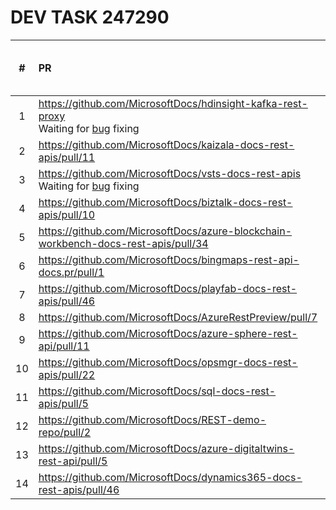 # DEV TASK 247290

| # | PR | Build Status | Build Report | v3 branch build page |
|:---:|:---|:---:|:---:|:---:|
| 1 | https://github.com/MicrosoftDocs/hdinsight-kafka-rest-proxy<br/>Waiting for [bug](https://dev.azure.com/ceapex/Engineering/_workitems/edit/264003) fixing |  |  |  |
| 2 | https://github.com/MicrosoftDocs/kaizala-docs-rest-apis/pull/11 |  |  |  |
| 3 | https://github.com/MicrosoftDocs/vsts-docs-rest-apis<br/>Waiting for [bug](https://dev.azure.com/ceapex/Engineering/_workitems/edit/263955) fixing |  |  |  |
| 4 | https://github.com/MicrosoftDocs/biztalk-docs-rest-apis/pull/10 | Warnings | [report](https://opbuildstorageprod.blob.core.windows.net/report/2020%5C7%5C13%5C8408ff2b-cc31-06be-15d4-d9a2e6d43886%5CPullRequest%5C202007130903110317-10%5Cworkflow_report.html?sv=2016-05-31&sr=b&sig=iMxOU2%2F%2FfYahArr7tFQhf%2FwXTvZNTem7P3qkH4QEREk%3D&st=2020-07-13T08%3A58%3A38Z&se=2020-08-13T09%3A03%3A38Z&sp=r) | [view](https://review.docs.microsoft.com/en-us/rest/api/biztalk/agreements?view=rest-biztalk-2016&branch=docs-build-v3) |
| 5 | https://github.com/MicrosoftDocs/azure-blockchain-workbench-docs-rest-apis/pull/34 | Succeeded | [report](https://opbuildstorageprod.blob.core.windows.net/report/2020%5C7%5C9%5C4059a34e-45e6-05da-5cde-6d8241a8bd17%5CPullRequest%5C202007091000228871-34%5Cworkflow_report.html?sv=2016-05-31&sr=b&sig=n0v1w7IEz8XUQxeDagbgp9OfSbcM9WrN4PGyRwNhBgI%3D&st=2020-07-09T09%3A55%3A49Z&se=2020-08-09T10%3A00%3A49Z&sp=r) |  |
| 6 | https://github.com/MicrosoftDocs/bingmaps-rest-api-docs.pr/pull/1 | Warnings | [report](https://opbuildstorageprod.blob.core.windows.net/report/2020%5C7%5C9%5Cd247e35d-7277-b5aa-74d1-68ecd1fc95a1%5CPullRequest%5C202007091000168348-1%5Cworkflow_report.html?sv=2016-05-31&sr=b&sig=6SIePstBQK2tdyc55b4Na5bBf%2FTwvy%2FTK8nB9i8cfKQ%3D&st=2020-07-09T09%3A55%3A45Z&se=2020-08-09T10%3A00%3A45Z&sp=r) | [view](https://review.docs.microsoft.com/en-us/rest/api/bingmaps/location?view=bingmaps-rest&branch=docs-build-v3) |
| 7 | https://github.com/MicrosoftDocs/playfab-docs-rest-apis/pull/46 | Succeeded | [report](https://opbuildstorageprod.blob.core.windows.net/report/2020%5C7%5C9%5Cead837ab-f5db-0d7e-06a1-1c890dc69214%5CPullRequest%5C202007091000120314-46%5Cworkflow_report.html?sv=2016-05-31&sr=b&sig=Ot7tk2pbb7qvXhRnlmmnZ43a30arSypofMjL9YirOSQ%3D&st=2020-07-09T09%3A55%3A52Z&se=2020-08-09T10%3A00%3A52Z&sp=r) | [view](https://review.docs.microsoft.com/en-us/rest/api/playfab/admin/account-management/deleteplayer?view=playfab-rest&branch=docs-build-v3) |
| 8 | https://github.com/MicrosoftDocs/AzureRestPreview/pull/7 | Warnings | [report](https://opbuildstorageprod.blob.core.windows.net/report/2020%5C7%5C9%5Cc05921ab-c0d6-d2f6-5383-201ca94959a6%5CPullRequest%5C202007091000094464-7%5Cworkflow_report.html?sv=2016-05-31&sr=b&sig=gTlGV0Sl615Hrb0WQkXeieSFEEBT%2BLyvlDAWG8tx5Yg%3D&st=2020-07-09T09%3A55%3A37Z&se=2020-08-09T10%3A00%3A37Z&sp=r) | [view](https://review.docs.microsoft.com/en-us/rest/api/azure-rest-preview/index?view=azure-rest-preview&branch=docs-build-v3) |
| 9 | https://github.com/MicrosoftDocs/azure-sphere-rest-api/pull/11 | Warnings | [report](https://opbuildstorageprod.blob.core.windows.net/report/2020%5C7%5C9%5Ce5f10553-dafb-fcf2-dfbe-9ae3c84967d4%5CPullRequest%5C202007091000045116-11%5Cworkflow_report.html?sv=2016-05-31&sr=b&sig=fM9TCaFhBJ%2Bw3VxmhiTR2raWF5%2FRVSu6v%2BVS8QWQnCE%3D&st=2020-07-09T09%3A55%3A34Z&se=2020-08-09T10%3A00%3A34Z&sp=r) | [view](https://review.docs.microsoft.com/en-us/rest/api/azure-sphere/accesscontrol?branch=docs-build-v3) |
| 10 | https://github.com/MicrosoftDocs/opsmgr-docs-rest-apis/pull/22 | Succeeded | [report](https://opbuildstorageprod.blob.core.windows.net/report/2020%5C7%5C9%5Cdb76f827-8a5b-dab2-dcf3-2aa2dbe051f6%5CPullRequest%5C202007090959580401-22%5Cworkflow_report.html?sv=2016-05-31&sr=b&sig=48XI839H8MhhBAx8wWEyNmy8EzNZsYPGe7BOw08eSno%3D&st=2020-07-09T09%3A55%3A25Z&se=2020-08-09T10%3A00%3A25Z&sp=r) | [view](https://review.docs.microsoft.com/en-us/rest/api/operationsmanager/authentication?branch=docs-build-v3) |
| 11 | https://github.com/MicrosoftDocs/sql-docs-rest-apis/pull/5 | Warnings | [report](https://opbuildstorageprod.blob.core.windows.net/report/2020%5C7%5C9%5C17b1d2c9-65e1-f99a-2bd7-8a88222ee010%5CPullRequest%5C202007090959544735-5%5Cworkflow_report.html?sv=2016-05-31&sr=b&sig=3JkCAhGAmZKZbxSuY86hC7CD%2B%2BXGoBF9QiOb6JHMTVw%3D&st=2020-07-09T09%3A56%3A13Z&se=2020-08-09T10%3A01%3A13Z&sp=r) | [view](https://review.docs.microsoft.com/en-us/rest/api/sql-reporting/index?branch=docs-build-v3) |
| 12 | https://github.com/MicrosoftDocs/REST-demo-repo/pull/2 | Warnings | [report](https://opbuildstorageprod.blob.core.windows.net/report/2020%5C7%5C9%5C55be8041-3bce-592b-f4f6-ee2e92451a6c%5CPullRequest%5C202007090959493969-2%5Cworkflow_report.html?sv=2016-05-31&sr=b&sig=Goxta2ZQAXSilXBW3BpuqsvkfFJmt%2Bnh%2B2aKMpmqLtw%3D&st=2020-07-09T09%3A55%3A19Z&se=2020-08-09T10%3A00%3A19Z&sp=r) | [view](https://review.docs.microsoft.com/en-us/rest/api/restdemo/service%201/1st%20operation%20group%20tag?branch=docs-build-v3) |
| 13 | https://github.com/MicrosoftDocs/azure-digitaltwins-rest-api/pull/5 | Succeeded | [report](https://opbuildstorageprod.blob.core.windows.net/report/2020%5C7%5C9%5C79f85ced-8efa-ea33-5b49-036c37e60132%5CPullRequest%5C202007090959441896-5%5Cworkflow_report.html?sv=2016-05-31&sr=b&sig=gQDNomghkmtkxg0xvhJVcOLnNFEM1Uy4mLTwEVf%2FbFE%3D&st=2020-07-09T09%3A55%3A32Z&se=2020-08-09T10%3A00%3A32Z&sp=r) | [view](https://review.docs.microsoft.com/en-us/rest/api/azure-digitaltwins/index?branch=docs-build-v3) |
| 14 | https://github.com/MicrosoftDocs/dynamics365-docs-rest-apis/pull/46 | Warnings | [report](https://opbuildstorageprod.blob.core.windows.net/report/2020%5C7%5C9%5Cc6138b53-26ed-05e4-b8f2-b9109eace0ed%5CPullRequest%5C202007090959378605-46%5Cworkflow_report.html?sv=2016-05-31&sr=b&sig=BDQosT9q3BQEY9wrpZeFQiqK4BsyL%2Bb%2FtDbLjNePZg4%3D&st=2020-07-09T09%3A55%3A03Z&se=2020-08-09T10%3A00%3A03Z&sp=r) | [view](https://review.docs.microsoft.com/en-us/rest/api/admin.services.crm.dynamics.com/backupinstance?branch=docs-build-v3) |

